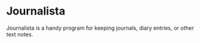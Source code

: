 # Journalista
Journalista is a handy program for keeping journals, diary entries, or other text notes. 

